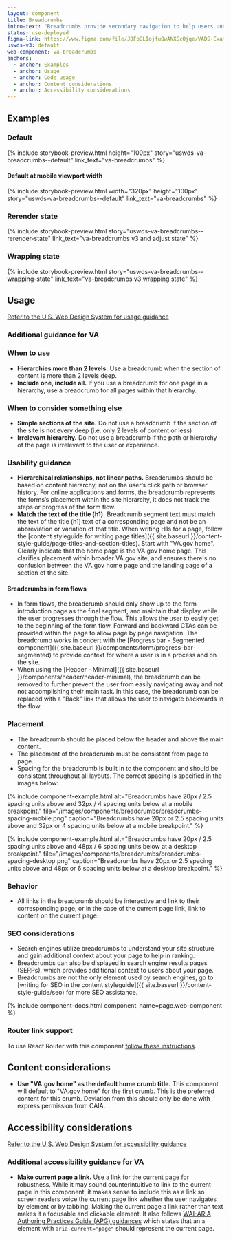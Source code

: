 ```yaml
---
layout: component
title: Breadcrumbs
intro-text: "Breadcrumbs provide secondary navigation to help users understand where they are in a website. In addition, the breadcrumb tells search engines how the site is structured, and it can be displayed in search results. This can improve rankings, and provide users with additional context."
status: use-deployed
figma-link: https://www.figma.com/file/JDFpGLIojfuQwANXScQjqe/VADS-Example-Library?type=design&node-id=35%3A151&mode=design&t=ep6tlGT5gNsbWqGP-1
uswds-v3: default
web-component: va-breadcrumbs
anchors:
  - anchor: Examples
  - anchor: Usage
  - anchor: Code usage
  - anchor: Content considerations
  - anchor: Accessibility considerations
---
```


## Examples

### Default

{% include storybook-preview.html height="100px" story="uswds-va-breadcrumbs--default" link_text="va-breadcrumbs" %}

#### Default at mobile viewport width

{% include storybook-preview.html width="320px" height="100px" story="uswds-va-breadcrumbs--default" link_text="va-breadcrumbs" %}

### Rerender state

{% include storybook-preview.html story="uswds-va-breadcrumbs--rerender-state" link_text="va-breadcrumbs v3 and adjust state" %}

### Wrapping state

{% include storybook-preview.html story="uswds-va-breadcrumbs--wrapping-state" link_text="va-breadcrumbs v3 wrapping state" %}

## Usage

<a class="vads-c-action-link--blue" href="https://designsystem.digital.gov/components/breadcrumb/">Refer to the U.S. Web Design System for usage guidance</a>

### Additional guidance for VA

### When to use

* **Hierarchies more than 2 levels.** Use a breadcrumb when the section of content is more than 2 levels deep.
* **Include one, include all.** If you use a breadcrumb for one page in a hierarchy, use a breadcrumb for all pages within that hierarchy.

### When to consider something else

* **Simple sections of the site.** Do not use a breadcrumb if the section of the site is not every deep (i.e. only 2 levels of content or less)
* **Irrelevant hierarchy.** Do not use a breadcrumb if the path or hierarchy of the page is irrelevant to the user or experience.

### Usability guidance

* **Hierarchical relationships, not linear paths.** Breadcrumbs should be based on content hierarchy, not on the user’s click path or browser history. For online applications and forms, the breadcrumb represents the forms’s placement within the site hierarchy, it does not track the steps or progress of the form flow.
* **Match the text of the title (h1).** Breadcrumb segment text must match the text of the title (h1) text of a corresponding page and not be an abbreviation or variation of that title. When writing H1s for a page, follow the [content styleguide for writing page titles]({{ site.baseurl }}/content-style-guide/page-titles-and-section-titles).
Start with "VA.gov home". Clearly indicate that the home page is the VA.gov home page. This clarifies placement within broader VA.gov site, and ensures there's no confusion between the VA.gov home page and the landing page of a section of the site.

#### Breadcrumbs in form flows

* In form flows, the breadcrumb should only show up to the form introduction page as the final segment, and maintain that display while the user progresses through the flow. This allows the user to easily get to the beginning of the form flow. Forward and backward CTAs can be provided within the page to allow page by page navigation. The breadcrumb works in concert with the [Progress bar - Segmented component]({{ site.baseurl }}/components/form/progress-bar-segmented) to provide context for where a user is in a process and on the site.
* When using the [Header - Minimal]({{ site.baseurl }}/components/header/header-minimal), the breadcrumb can be removed to further prevent the user from easily navigating away and not not accomplishing their main task. In this case, the breadcrumb can be replaced with a "Back" link that allows the user to navigate backwards in the flow.

### Placement

* The breadcrumb should be placed below the header and above the main content.
* The placement of the breadcrumb must be consistent from page to page.
* Spacing for the breadcrumb is built in to the component and should be consistent throughout all layouts. The correct spacing is specified in the images below:

{% include component-example.html alt="Breadcrumbs have 20px / 2.5 spacing units above and 32px / 4 spacing units below at a mobile breakpoint." file="/images/components/breadcrumbs/breadcrumbs-spacing-mobile.png" caption="Breadcrumbs have 20px or 2.5 spacing units above and 32px or 4 spacing units below at a mobile breakpoint." %}

{% include component-example.html alt="Breadcrumbs have 20px / 2.5 spacing units above and 48px / 6 spacing units below at a desktop breakpoint." file="/images/components/breadcrumbs/breadcrumbs-spacing-desktop.png" caption="Breadcrumbs have 20px or 2.5 spacing units above and 48px or 6 spacing units below at a desktop breakpoint." %}

### Behavior

* All links in the breadcrumb should be interactive and link to their corresponding page, or in the case of the current page link, link to content on the current page.

### SEO considerations

* Search engines utilize breadcrumbs to understand your site structure and gain additional context about your page to help in ranking.
* Breadcrumbs can also be displayed in search engine results pages (SERPs), which provides additional context to users about your page.
* Breadcrumbs are not the only element used by search engines, go to [writing for SEO in the content styleguide]({{ site.baseurl }}/content-style-guide/seo) for more SEO assistance.

{% include component-docs.html component_name=page.web-component %}

### Router link support

To use React Router with this component [follow these instructions](https://design.va.gov/storybook/?path=/docs/uswds-va-breadcrumbs--with-router-link-support#with-router-link-support).

## Content considerations

* **Use "VA.gov home" as the default home crumb title.** This component will default to "VA.gov home" for the first crumb. This is the preferred content for this crumb. Deviation from this should only be done with express permission from CAIA.

## Accessibility considerations

<a class="vads-c-action-link--blue" href="https://designsystem.digital.gov/components/breadcrumb/#accessibility-select">Refer to the U.S. Web Design System for accessibility guidance</a>

### Additional accessibility guidance for VA

* **Make current page a link.** Use a link for the current page for robustness. While it may sound counterintuitive to link to the current page in this component, it makes sense to include this as a link so screen readers voice the current page link whether the user navigates by element or by tabbing. Making the current page a link rather than text makes it a focusable and clickable element. It also follows [WAI-ARIA Authoring Practices Guide (APG) guidances](https://www.w3.org/WAI/ARIA/apg/patterns/breadcrumb/examples/breadcrumb/) which states that an `a` element with `aria-current="page"` should represent the current page.
